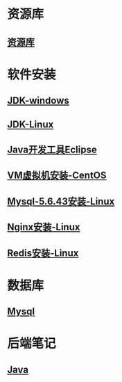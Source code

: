 # 资源库

## [资源库](资源.md)

# 软件安装

## [JDK-windows ](/JDK-windows/)

## [JDK-Linux](/JDK-Linux/)

## [Java开发工具Eclipse](/Java开发工具Eclipse/)

## [VM虚拟机安装-CentOS](/VM虚拟机安装-CentOS/)

## [Mysql-5.6.43安装-Linux](/Mysql-5.6.43安装-Linux/)

## [Nginx安装-Linux](/Nginx安装-Linux/)

## [Redis安装-Linux](/Redis安装-Linux/)

# 数据库

## [Mysql](/mysql/)

# 后端笔记

## [Java](/java/)